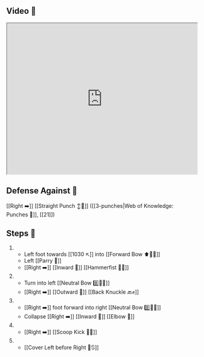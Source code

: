 ## Video 🎥

<iframe src="https://www.youtube.com/embed/FPj1ljUEX_c" width="100%" height="400"></iframe>

## Defense Against 🤺

[[Right ➡️]] [[Straight Punch ↕️👊]] ([[3-punches|Web of Knowledge: Punches 👊]], [[21]])

## Steps 👣

1. - Left foot towards [[1030 ↖️]] into [[Forward Bow ⬆️🧍‍♂️]]
    - Left [[Parry 🤺]]
    - [[Right ➡️]] [[Inward 🔽]] [[Hammerfist 🔨✊]]
2. - Turn into left [[Neutral Bow 0️⃣🧍‍♂️]]
    - [[Right ➡️]] [[Outward 🔼]] [[Back Knuckle 🔙✊]]
3. - [[Right ➡️]] foot forward into right [[Neutral Bow 0️⃣🧍‍♂️]] 
    - Collapse [[Right ➡️]] [[Inward 🔽]] [[Elbow 💪]]
4. - [[Right ➡️]] [[Scoop Kick 🥄🦵]]
5. - [[Cover Left before Right 🦶🔃]]
